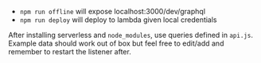 * `npm run offline` will expose localhost:3000/dev/graphql 
* `npm run deploy` will deploy to lambda given local credentials

After installing serverless and `node_modules`, use queries defined in `api.js`. Example data should work out of box but feel free to edit/add and remember to restart the listener after.
